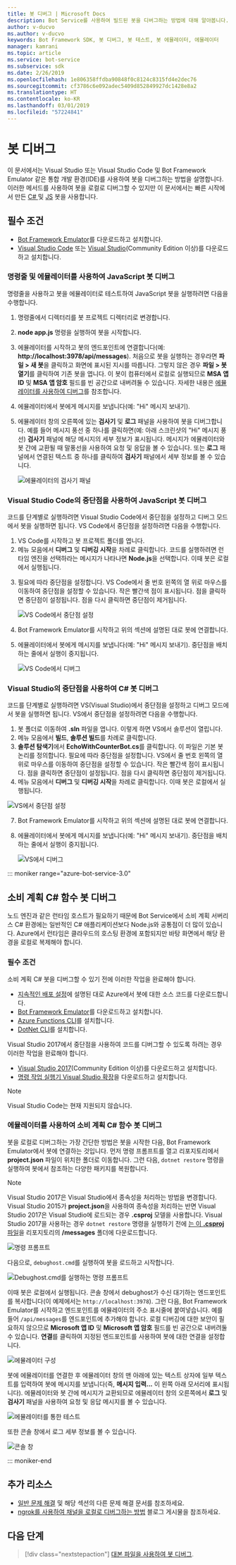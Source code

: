 ```yaml
---
title: 봇 디버그 | Microsoft Docs
description: Bot Service를 사용하여 빌드된 봇을 디버그하는 방법에 대해 알아봅니다.
author: v-ducvo
ms.author: v-ducvo
keywords: Bot Framework SDK, 봇 디버그, 봇 테스트, 봇 에뮬레이터, 에뮬레이터
manager: kamrani
ms.topic: article
ms.service: bot-service
ms.subservice: sdk
ms.date: 2/26/2019
ms.openlocfilehash: 1e806358ffdba90848f0c8124c8315fd4e2dec76
ms.sourcegitcommit: cf3786c6e092adec5409d852849927dc1428e8a2
ms.translationtype: HT
ms.contentlocale: ko-KR
ms.lasthandoff: 03/01/2019
ms.locfileid: "57224841"
---
```

# <a name="debug-a-bot"></a>봇 디버그

이 문서에서는 Visual Studio 또는 Visual Studio Code 및 Bot Framework Emulator 같은 통합 개발 환경(IDE)를 사용하여 봇을 디버그하는 방법을 설명합니다. 이러한 메서드를 사용하여 봇을 로컬로 디버그할 수 있지만 이 문서에서는 빠른 시작에서 만든 [ C# ](~/dotnet/bot-builder-dotnet-sdk-quickstart.md) 및 [JS](~/javascript/bot-builder-javascript-quickstart.md) 봇을 사용합니다.

## <a name="prerequisites"></a>필수 조건 
- [Bot Framework Emulator](https://aka.ms/Emulator-wiki-getting-started)를 다운로드하고 설치합니다.
- [Visual Studio Code](https://code.visualstudio.com) 또는 [Visual Studio](https://www.visualstudio.com/downloads)(Community Edition 이상)를 다운로드하고 설치합니다.

### <a name="debug-a-javascript-bot-using-command-line-and-emulator"></a>명령줄 및 에뮬레이터를 사용하여 JavaScript 봇 디버그

명령줄을 사용하고 봇을 에뮬레이터로 테스트하여 JavaScript 봇을 실행하려면 다음을 수행합니다.
1. 명령줄에서 디렉터리를 봇 프로젝트 디렉터리로 변경합니다.
1. **node app.js** 명령을 실행하여 봇을 시작합니다.
1. 에뮬레이터를 시작하고 봇의 엔드포인트에 연결합니다(예: **http://localhost:3978/api/messages**). 처음으로 봇을 실행하는 경우라면 **파일 > 새 봇**을 클릭하고 화면에 표시된 지시를 따릅니다. 그렇지 않은 경우 **파일 > 봇 열기**를 클릭하여 기존 봇을 엽니다. 이 봇이 컴퓨터에서 로컬로 실행되므로 **MSA 앱 ID** 및 **MSA 앱 암호** 필드를 빈 공간으로 내버려둘 수 있습니다. 자세한 내용은 [에뮬레이터를 사용하여 디버그](bot-service-debug-emulator.md)를 참조합니다.
1. 에뮬레이터에서 봇에게 메시지를 보냅니다(예: "Hi" 메시지 보내기). 
1. 에뮬레이터 창의 오른쪽에 있는 **검사기** 및 **로그** 패널을 사용하여 봇을 디버그합니다. 예를 들어 메시지 풍선 중 하나를 클릭하면(예: 아래 스크린샷의 "Hi" 메시지 풍선) **검사기** 패널에 해당 메시지의 세부 정보가 표시됩니다. 메시지가 에뮬레이터와 봇 간에 교환될 때 말풍선을 사용하여 요청 및 응답을 볼 수 있습니다. 또는 **로그** 패널에서 연결된 텍스트 중 하나를 클릭하여 **검사기** 패널에서 세부 정보를 볼 수 있습니다.


   ![에뮬레이터의 검사기 패널](~/media/bot-service-debug-bot/emulator_inspector.png)

### <a name="debug-a-javascript-bot-using-breakpoints-in-visual-studio-code"></a>Visual Studio Code의 중단점을 사용하여 JavaScript 봇 디버그

코드를 단계별로 실행하려면 Visual Studio Code에서 중단점을 설정하고 디버그 모드에서 봇을 실행하면 됩니다. VS Code에서 중단점을 설정하려면 다음을 수행합니다.

1. VS Code를 시작하고 봇 프로젝트 폴더를 엽니다.
2. 메뉴 모음에서 **디버그** 및 **디버깅 시작**을 차례로 클릭합니다. 코드를 실행하려면 런타임 엔진을 선택하라는 메시지가 나타나면 **Node.js**을 선택합니다. 이때 봇은 로컬에서 실행됩니다. 
<!--
   > [!NOTE]
   > If you get the "Value cannot be null" error, check to make sure your **Table Storage** setting is valid.
   > The **EchoBot** is default to using **Table Storage**. To use Table Storage in your bot, you need the table *name* and *key*. If you do not have a Table Storage instance ready, you can create one or for testing purposes, you can comment out the code that uses **TableBotDataStore** and uncomment the line of code that uses **InMemoryDataStore**. The **InMemoryDataStore** is intended for testing and prototyping only.
-->
3. 필요에 따라 중단점을 설정합니다. VS Code에서 줄 번호 왼쪽의 열 위로 마우스를 이동하여 중단점을 설정할 수 있습니다. 작은 빨간색 점이 표시됩니다. 점을 클릭하면 중단점이 설정됩니다. 점을 다시 클릭하면 중단점이 제거됩니다.

   ![VS Code에서 중단점 설정](~/media/bot-service-debug-bot/breakpoint-set.png)

4. Bot Framework Emulator를 시작하고 위의 섹션에 설명된 대로 봇에 연결합니다. 
5. 에뮬레이터에서 봇에게 메시지를 보냅니다(예: "Hi" 메시지 보내기). 중단점을 배치하는 줄에서 실행이 중지됩니다.

   ![VS Code에서 디버그](~/media/bot-service-debug-bot/breakpoint-caught.png)

### <a name="debug-a-c-bot-using-breakpoints-in-visual-studio"></a>Visual Studio의 중단점을 사용하여 C# 봇 디버그

코드를 단계별로 실행하려면 VS(Visual Studio)에서 중단점을 설정하고 디버그 모드에서 봇을 실행하면 됩니다. VS에서 중단점을 설정하려면 다음을 수행합니다.

1. 봇 폴더로 이동하여 **.sln** 파일을 엽니다. 이렇게 하면 VS에서 솔루션이 열립니다.
2. 메뉴 모음에서 **빌드**, **솔루션 빌드**를 차례로 클릭합니다.
3. **솔루션 탐색기**에서 **EchoWithCounterBot.cs**를 클릭합니다. 이 파일은 기본 봇 논리를 정의합니다. 필요에 따라 중단점을 설정합니다. VS에서 줄 번호 왼쪽의 열 위로 마우스를 이동하여 중단점을 설정할 수 있습니다. 작은 빨간색 점이 표시됩니다. 점을 클릭하면 중단점이 설정됩니다. 점을 다시 클릭하면 중단점이 제거됩니다.
5. 메뉴 모음에서 **디버그** 및 **디버깅 시작**을 차례로 클릭합니다. 이때 봇은 로컬에서 실행됩니다. 

<!--
   > [!NOTE]
   > If you get the "Value cannot be null" error, check to make sure your **Table Storage** setting is valid.
   > The **EchoBot** is default to using **Table Storage**. To use Table Storage in your bot, you need the table *name* and *key*. If you do not have a Table Storage instance ready, you can create one or for testing purposes, you can comment out the code that uses **TableBotDataStore** and uncomment the line of code that uses **InMemoryDataStore**. The **InMemoryDataStore** is intended for testing and prototyping only.
-->

   ![VS에서 중단점 설정](~/media/bot-service-debug-bot/breakpoint-set-vs.png)

7. Bot Framework Emulator를 시작하고 위의 섹션에 설명된 대로 봇에 연결합니다. 
8. 에뮬레이터에서 봇에게 메시지를 보냅니다(예: "Hi" 메시지 보내기). 중단점을 배치하는 줄에서 실행이 중지됩니다.

   ![VS에서 디버그](~/media/bot-service-debug-bot/breakpoint-caught-vs.png)

::: moniker range="azure-bot-service-3.0" 

## <a id="debug-csharp-serverless"></a> 소비 계획 C\# 함수 봇 디버그

노드 엔진과 같은 런타임 호스트가 필요하기 때문에 Bot Service에서 소비 계획 서버리스 C\# 환경에는 일반적인 C\# 애플리케이션보다 Node.js와 공통점이 더 많이 있습니다. Azure에서 런타임은 클라우드의 호스팅 환경에 포함되지만 바탕 화면에서 해당 환경을 로컬로 복제해야 합니다. 

### <a name="prerequisites"></a>필수 조건

소비 계획 C# 봇을 디버그할 수 있기 전에 이러한 작업을 완료해야 합니다.

- [지속적인 배포 설정](bot-service-continuous-deployment.md)에 설명된 대로 Azure에서 봇에 대한 소스 코드를 다운로드합니다.
- [Bot Framework Emulator](https://aka.ms/Emulator-wiki-getting-started)를 다운로드하고 설치합니다.
- <a href="https://www.npmjs.com/package/azure-functions-cli" target="_blank">Azure Functions CLI</a>를 설치합니다.
- <a href="https://github.com/dotnet/cli" target="_blank">DotNet CLI</a>를 설치합니다.
  
Visual Studio 2017에서 중단점을 사용하여 코드를 디버그할 수 있도록 하려는 경우 이러한 작업을 완료해야 합니다.
  
- <a href="https://www.visualstudio.com/downloads/" target="_blank">Visual Studio 2017</a>(Community Edition 이상)를 다운로드하고 설치합니다.
- <a href="https://visualstudiogallery.msdn.microsoft.com/e6bf6a3d-7411-4494-8a1e-28c1a8c4ce99" target="_blank">명령 작업 실행기 Visual Studio 확장</a>을 다운로드하고 설치합니다.

> [!NOTE]
> Visual Studio Code는 현재 지원되지 않습니다.

### <a name="debug-a-consumption-plan-c-functions-bot-using-the-emulator"></a>에뮬레이터를 사용하여 소비 계획 C# 함수 봇 디버그

봇을 로컬로 디버그하는 가장 간단한 방법은 봇을 시작한 다음, Bot Framework Emulator에서 봇에 연결하는 것입니다. 
먼저 명령 프롬프트를 열고 리포지토리에서 **project.json** 파일이 위치한 폴더로 이동합니다. 그런 다음, `dotnet restore` 명령을 실행하여 봇에서 참조하는 다양한 패키지를 복원합니다.

> [!NOTE]
> Visual Studio 2017은 Visual Studio에서 종속성을 처리하는 방법을 변경합니다. Visual Studio 2015가 **project.json**을 사용하여 종속성을 처리하는 반면 Visual Studio 2017은 Visual Studio에 로드되는 경우 **.csproj** 모델을 사용합니다. Visual Studio 2017을 사용하는 경우 `dotnet restore` 명령을 실행하기 전에 <a href="https://aka.ms/bf-debug-project">는 이 **.csproj** 파일</a>을 리포지토리의 **/messages** 폴더에 다운로드합니다.

![명령 프롬프트](~/media/bot-service-debug-bot/csharp-azureservice-debug-envconfig.png)

다음으로, `debughost.cmd`를 실행하여 봇을 로드하고 시작합니다. 

![Debughost.cmd를 실행하는 명령 프롬프트](~/media/bot-service-debug-bot/csharp-azureservice-debug-debughost.png)

이때 봇은 로컬에서 실행됩니다. 콘솔 창에서 debughost가 수신 대기하는 엔드포인트를 복사합니다(이 예제에서는 `http://localhost:3978`). 그런 다음, Bot Framework Emulator를 시작하고 엔드포인트를 에뮬레이터의 주소 표시줄에 붙여넣습니다. 예를 들어 `/api/messages`를 엔드포인트에 추가해야 합니다. 로컬 디버깅에 대한 보안이 필요하지 않으므로 **Microsoft 앱 ID** 및 **Microsoft 앱 암호** 필드를 빈 공간으로 내버려둘 수 있습니다. **연결**를 클릭하여 지정된 엔드포인트를 사용하여 봇에 대한 연결을 설정합니다.

![에뮬레이터 구성](~/media/bot-service-debug-bot/mac-azureservice-emulator-config.png)

봇에 에뮬레이터를 연결한 후 에뮬레이터 창의 맨 아래에 있는 텍스트 상자에 일부 텍스트를 입력하여 봇에 메시지를 보냅니다(즉, **메시지 입력...** 이 왼쪽 아래 모서리에 표시됩니다). 에뮬레이터와 봇 간에 메시지가 교환되므로 에뮬레이터 창의 오른쪽에서 **로그** 및 **검사기** 패널을 사용하여 요청 및 응답 메시지를 볼 수 있습니다.

![에뮬레이터를 통한 테스트](~/media/bot-service-debug-bot/mac-azureservice-debug-emulator.png)

또한 콘솔 창에서 로그 세부 정보를 볼 수 있습니다.

![콘솔 창](~/media/bot-service-debug-bot/csharp-azureservice-debug-debughostlogging.png)

::: moniker-end

## <a name="additional-resources"></a>추가 리소스

- [일반 문제 해결](bot-service-troubleshoot-bot-configuration.md) 및 해당 섹션의 다른 문제 해결 문서를 참조하세요.
- [ngrok를 사용하여 채널을 로컬로 디버그하는 방법](https://blog.botframework.com/2017/10/19/debug-channel-locally-using-ngrok/) 블로그 게시물을 참조하세요.

## <a name="next-steps"></a>다음 단계

> [!div class="nextstepaction"]
> [대본 파일을 사용하여 봇 디버그](v4sdk/bot-builder-debug-transcript.md).
